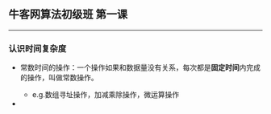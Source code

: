 ## 牛客网算法初级班 第一课

---

###  认识时间复杂度

+ 常数时间的操作：一个操作如果和数据量没有关系，每次都是**固定时间**内完成的操作，叫做常数操作。
  + e.g.数组寻址操作，加减乘除操作，微运算操作

+ 